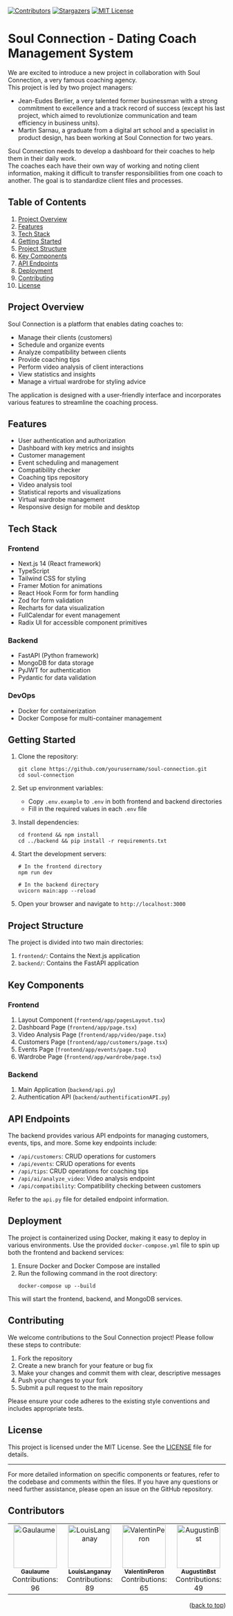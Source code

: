 <a name="readme-top"></a>

[![Contributors][contributors-shield]][contributors-url]
[![Stargazers][stars-shield]][stars-url]
[![MIT License][license-shield]][license-url]

# Soul Connection - Dating Coach Management System

We are excited to introduce a new project in collaboration with Soul Connection, a very famous coaching agency.  
This project is led by two project managers:  
- Jean-Eudes Berlier, a very talented former businessman with a strong commitment to excellence and a track record of success (except his last project, which aimed to revolutionize communication and team efficiency in business units).
- Martin Sarnau, a graduate from a digital art school and a specialist in product design, has been working at Soul Connection for two years.

Soul Connection needs to develop a dashboard for their coaches to help them in their daily
work.  
The coaches each have their own way of working and noting client information, making it difficult to transfer responsibilities from one coach to another. The goal is to standardize client files
and processes.  

## Table of Contents

1. [Project Overview](#project-overview)
2. [Features](#features)
3. [Tech Stack](#tech-stack)
4. [Getting Started](#getting-started)
5. [Project Structure](#project-structure)
6. [Key Components](#key-components)
7. [API Endpoints](#api-endpoints)
8. [Deployment](#deployment)
9. [Contributing](#contributing)
10. [License](#license)

## Project Overview

Soul Connection is a platform that enables dating coaches to:
- Manage their clients (customers)
- Schedule and organize events
- Analyze compatibility between clients
- Provide coaching tips
- Perform video analysis of client interactions
- View statistics and insights
- Manage a virtual wardrobe for styling advice

The application is designed with a user-friendly interface and incorporates various features to streamline the coaching process.

## Features

- User authentication and authorization
- Dashboard with key metrics and insights
- Customer management
- Event scheduling and management
- Compatibility checker
- Coaching tips repository
- Video analysis tool
- Statistical reports and visualizations
- Virtual wardrobe management
- Responsive design for mobile and desktop

## Tech Stack

### Frontend
- Next.js 14 (React framework)
- TypeScript
- Tailwind CSS for styling
- Framer Motion for animations
- React Hook Form for form handling
- Zod for form validation
- Recharts for data visualization
- FullCalendar for event management
- Radix UI for accessible component primitives

### Backend
- FastAPI (Python framework)
- MongoDB for data storage
- PyJWT for authentication
- Pydantic for data validation

### DevOps
- Docker for containerization
- Docker Compose for multi-container management

## Getting Started

1. Clone the repository:
   ```
   git clone https://github.com/yourusername/soul-connection.git
   cd soul-connection
   ```

2. Set up environment variables:
   - Copy `.env.example` to `.env` in both frontend and backend directories
   - Fill in the required values in each `.env` file

3. Install dependencies:
   ```
   cd frontend && npm install
   cd ../backend && pip install -r requirements.txt
   ```

4. Start the development servers:
   ```
   # In the frontend directory
   npm run dev

   # In the backend directory
   uvicorn main:app --reload
   ```

5. Open your browser and navigate to `http://localhost:3000`

## Project Structure

The project is divided into two main directories:

1. `frontend/`: Contains the Next.js application
2. `backend/`: Contains the FastAPI application

## Key Components

### Frontend

1. Layout Component (`frontend/app/pagesLayout.tsx`)
2. Dashboard Page (`frontend/app/page.tsx`)
3. Video Analysis Page (`frontend/app/video/page.tsx`)
4. Customers Page (`frontend/app/customers/page.tsx`)
5. Events Page (`frontend/app/events/page.tsx`)
6. Wardrobe Page (`frontend/app/wardrobe/page.tsx`)

### Backend

1. Main Application (`backend/api.py`)
2. Authentication API (`backend/authentificationAPI.py`)

## API Endpoints

The backend provides various API endpoints for managing customers, events, tips, and more. Some key endpoints include:

- `/api/customers`: CRUD operations for customers
- `/api/events`: CRUD operations for events
- `/api/tips`: CRUD operations for coaching tips
- `/api/ai/analyze_video`: Video analysis endpoint
- `/api/compatibility`: Compatibility checking between customers

Refer to the `api.py` file for detailed endpoint information.

## Deployment

The project is containerized using Docker, making it easy to deploy in various environments. Use the provided `docker-compose.yml` file to spin up both the frontend and backend services:

1. Ensure Docker and Docker Compose are installed
2. Run the following command in the root directory:
   ```
   docker-compose up --build
   ```

This will start the frontend, backend, and MongoDB services.

## Contributing

We welcome contributions to the Soul Connection project! Please follow these steps to contribute:

1. Fork the repository
2. Create a new branch for your feature or bug fix
3. Make your changes and commit them with clear, descriptive messages
4. Push your changes to your fork
5. Submit a pull request to the main repository

Please ensure your code adheres to the existing style conventions and includes appropriate tests.

## License

This project is licensed under the MIT License. See the [LICENSE](LICENSE) file for details.

---

For more detailed information on specific components or features, refer to the codebase and comments within the files. If you have any questions or need further assistance, please open an issue on the GitHub repository.


## Contributors

<table>
  <tr>
    <td align="center">
      <a href="https://github.com/Gaulaume">
        <img src="https://avatars.githubusercontent.com/u/114737222?v=4" width="100px;" alt="Gaulaume"/>
        <br/>
        <sub><b>Gaulaume</b></sub>
      </a>
      <br/>
      Contributions: 96
    </td>
    <td align="center">
      <a href="https://github.com/LouisLanganay">
        <img src="https://avatars.githubusercontent.com/u/114762819?v=4" width="100px;" alt="LouisLanganay"/>
        <br/>
        <sub><b>LouisLanganay</b></sub>
      </a>
      <br/>
      Contributions: 89
    </td>
    <td align="center">
      <a href="https://github.com/ValentinPeron">
        <img src="https://avatars.githubusercontent.com/u/71937391?v=4" width="100px;" alt="ValentinPeron"/>
        <br/>
        <sub><b>ValentinPeron</b></sub>
      </a>
      <br/>
      Contributions: 65
    </td>
    <td align="center">
      <a href="https://github.com/AugustinBst">
        <img src="https://avatars.githubusercontent.com/u/114652651?v=4" width="100px;" alt="AugustinBst"/>
        <br/>
        <sub><b>AugustinBst</b></sub>
      </a>
      <br/>
      Contributions: 49
    </td>
  </tr>
</table>




<p align="right">(<a href="#readme-top">back to top</a>)</p>

[contributors-shield]: https://img.shields.io/github/contributors/Gaulaume/Survivor-seminar.svg?style=for-the-badge
[contributors-url]: https://github.com/Gaulaume/Survivor-seminar/graphs/contributors
[stars-shield]: https://img.shields.io/github/stars/Gaulaume/Survivor-seminar.svg?style=for-the-badge
[stars-url]: https://github.com/Gaulaume/Survivor-seminar/stargazers
[license-shield]: https://img.shields.io/github/license/Gaulaume/Survivor-seminar.svg?style=for-the-badge
[license-url]: https://github.com/Gaulaume/Survivor-seminar/blob/master/LICENSE

